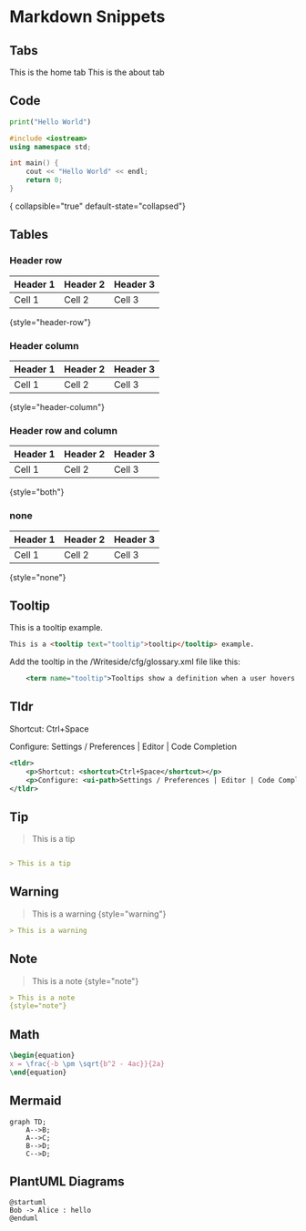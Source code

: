 # Markdown Snippets

## Tabs

<tabs>
<tab title="Home">
This is the home tab

</tab>
<tab title="About">
This is the about tab

</tab>
</tabs>

## Code

```python
print("Hello World")
```

```c++
#include <iostream>
using namespace std;

int main() {
    cout << "Hello World" << endl;
    return 0;
}
```

{ collapsible="true" default-state="collapsed"}

## Tables

### Header row

| Header 1 | Header 2 | Header 3 |
|----------|----------|----------|
| Cell 1   | Cell 2   | Cell 3   |

{style="header-row"}

### Header column

| Header 1 | Header 2 | Header 3 |
|----------|----------|----------|
| Cell 1   | Cell 2   | Cell 3   |

{style="header-column"}

### Header row and column

| Header 1 | Header 2 | Header 3 |
|----------|----------|----------|
| Cell 1   | Cell 2   | Cell 3   |

{style="both"}

### none

| Header 1 | Header 2 | Header 3 |
|----------|----------|----------|
| Cell 1   | Cell 2   | Cell 3   |

{style="none"}



## Tooltip

This is a <tooltip text="tooltip">tooltip</tooltip> example.

```markdown
This is a <tooltip text="tooltip">tooltip</tooltip> example.
```


Add the tooltip in the  /Writeside/cfg/glossary.xml file like this:

```xml
    <term name="tooltip">Tooltips show a definition when a user hovers over a term.</term>
```

## Tldr

<tldr>
    <p>Shortcut: <shortcut>Ctrl+Space</shortcut></p>
    <p>Configure: <ui-path>Settings / Preferences | Editor | Code Completion</ui-path></p>
</tldr>


```xml
<tldr>
    <p>Shortcut: <shortcut>Ctrl+Space</shortcut></p>
    <p>Configure: <ui-path>Settings / Preferences | Editor | Code Completion</ui-path></p>
</tldr>
```

## Tip

> This is a tip

```markdown

> This is a tip
```

## Warning

> This is a warning
{style="warning"}

```markdown
> This is a warning
```

## Note

> This is a note
{style="note"}

```markdown
> This is a note
{style="note"}
```

## Math

```tex
\begin{equation}
x = \frac{-b \pm \sqrt{b^2 - 4ac}}{2a}
\end{equation}
```

## Mermaid

```mermaid
graph TD;
    A-->B;
    A-->C;
    B-->D;
    C-->D;
```

## PlantUML Diagrams

```plantuml
@startuml
Bob -> Alice : hello
@enduml
```












